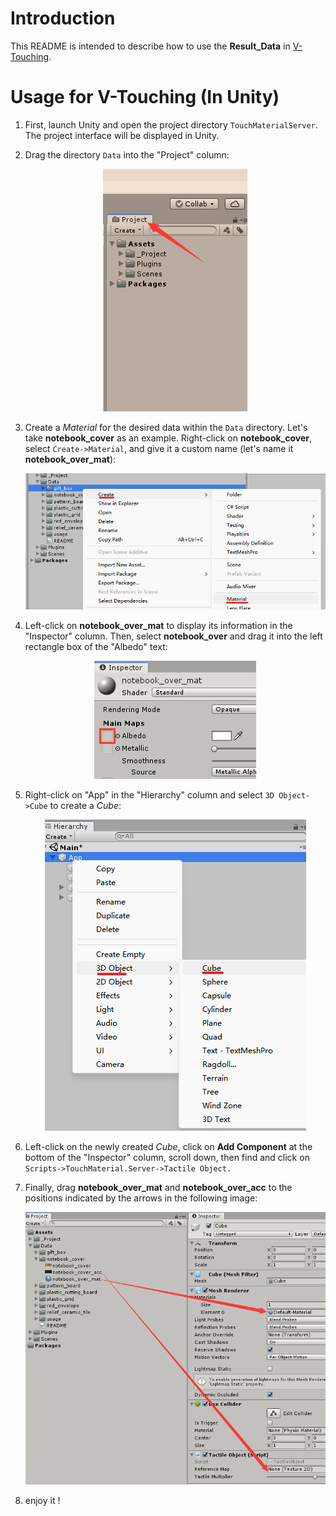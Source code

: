 # Introduction
This README is intended to describe how to use the **Result_Data** in [V-Touching](https://github.com/wmtlab/V-Touching/tree/V-TouchingVer1.0.0).

# Usage for V-Touching (In Unity)
1. First, launch Unity and open the project directory `TouchMaterialServer`. The project interface will be displayed in Unity.

2. Drag the directory `Data` into the "Project" column:
   <div align="center">
       <img src="usage_img/drag_postion.png" alt="Figure 1" />
   </div>

3. Create a *Material* for the desired data within the `Data` directory. Let's take **notebook_cover** as an example. Right-click on **notebook_cover**, select ```Create->Material```, and give it a custom name (let's name it **notebook_over_mat**):
   <div align="center">
       <img src="usage_img/create_material.png" alt="Figure 2" />
   </div>

4. Left-click on **notebook_over_mat** to display its information in the "Inspector" column. Then, select **notebook_over** and drag it into the left rectangle box of the "Albedo" text:
   <div align="center">
       <img src="usage_img/Albedo.png" alt="Figure 3" />
   </div>

5. Right-click on "App" in the "Hierarchy" column and select ```3D Object->Cube``` to create a *Cube*:
   <div align="center">
       <img src="usage_img/create_cube.png" alt="Figure 4" />
   </div>

6. Left-click on the newly created *Cube*, click on **Add Component** at the bottom of the "Inspector" column, scroll down, then find and click on ```Scripts->TouchMaterial.Server->Tactile Object.```

7. Finally, drag **notebook_over_mat** and **notebook_over_acc** to the positions indicated by the arrows in the following image:
   <div align="center">
       <img src="usage_img/final.png" alt="Figure 4" />
   </div>

8. enjoy it !
